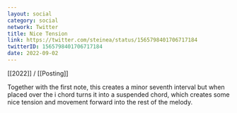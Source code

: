 ```yaml
---
layout: social
category: social
network: Twitter
title: Nice Tension
link: https://twitter.com/steinea/status/1565798401706717184
twitterID: 1565798401706717184
date: 2022-09-02
---
```


[[2022]] / [[Posting]]

Together with the first note, this creates a minor seventh interval but when placed over the i chord turns it into a suspended chord, which creates some nice tension and movement forward into the rest of the melody.
